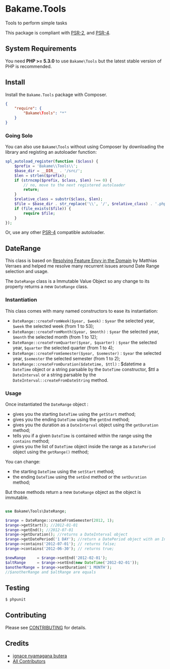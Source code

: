 Bakame.Tools
============

Tools to perform simple tasks


This package is compliant with [PSR-2], and [PSR-4].

[PSR-2]: https://github.com/php-fig/fig-standards/blob/master/accepted/PSR-2-coding-style-guide.md
[PSR-4]: https://github.com/php-fig/fig-standards/blob/master/accepted/PSR-4-autoloader.md

System Requirements
-------

You need **PHP >= 5.3.0** to use `Bakame\Tools` but the latest stable version of PHP is recommended.

Install
-------

Install the `Bakame.Tools` package with Composer.

```json
{
    "require": {
        "Bakame\Tools": "*"
    }
}
```
### Going Solo

You can also use `Bakame\Tools` without using Composer by downloading the library and registing an autoloader function:

```php
spl_autoload_register(function ($class) {
    $prefix = 'Bakame\\Tools\\';
    $base_dir = __DIR__ . '/src/';
    $len = strlen($prefix);
    if (strncmp($prefix, $class, $len) !== 0) {
        // no, move to the next registered autoloader
        return;
    }
    $relative_class = substr($class, $len);
    $file = $base_dir . str_replace('\\', '/', $relative_class) . '.php';
    if (file_exists($file)) {
        require $file;
    }
});
```

Or, use any other [PSR-4](http://www.php-fig.org/psr/psr-4/) compatible autoloader.


## DateRange

This class is based on [Resolving Feature Envy in the Domain](http://verraes.net/2014/08/resolving-feature-envy-in-the-domain/) by Matthias Verraes and helped me resolve many recurrent issues around Date Range selection and usage.

The `DateRange` class is a Immutable Value Object so any change to its property returns a new `DateRange` class.

### Instantiation

This class comes with many named constructors to ease its instantiation:

- `DateRange::createFromWeek($year, $week)` : `$year` the selected year, `$week` the selected week (from 1 to 53);
- `DateRange::createFromMonth($year, $month)` : `$year` the selected year, `$month` the selected month (from 1 to 12);
- `DateRange::createFromQuarter($year, $quarter)` : `$year` the selected year, `$quarter` the selected quarter (from 1 to 4);
- `DateRange::createFromSemester($year, $semester)` : `$year` the selected year, `$semester` the selected semester (from 1 to 2);
- `DateRange::createFromDuration($datetime, $ttl)` : $datetime a `DateTime` object or a string parsable by the `DateTime` constructor, $ttl a `DateInterval` or a string parsable by the `DateInterval::createFromDateString` method.


### Usage

Once instantiated the `DateRange` object :

- gives you the starting `DateTime` using the `getStart` method;
- gives you the ending `DateTime` using the `getEnd` method;
- gives you the duration as a `DateInterval` object using the `getDuration` method;
- tells you if a given `DateTime` is contained within the range using the `contains` method;
- gives you the list of `DateTime` object inside the range as a `DatePeriod` object using the `getRange()` method;

You can change:

* the starting `DateTime` using the `setStart` method;
* the ending `DateTime` using the `setEnd` method or the `setDuration` method;

But those methods return a new `DateRange` object as the object is immutable.

```php

use Bakame\Tools\DateRange;

$range = DateRange::createFromSemester(2012, 1);
$range->getStart(); //2012-01-01
$range->getEnd(); //2012-07-01
$range->getDuration(); //returns a DateInterval object
$range->getDatePeriod('1 DAY'); //return a DatePeriod object with an Interval between date of 1 DAY
$range->contains('2012-07-01'); // returns false;
$range->contains('2012-06-30'); // returns true;

$newRange     = $range->setEnd('2012-02-01');
$altRange     = $range->setEnd(new DateTime('2012-02-01'));
$anotherRange = $range->setDuration('1 MONTH');
//$anotherRange and $altRange are equals

```

Testing
-------

``` bash
$ phpunit
```

Contributing
-------

Please see [CONTRIBUTING](CONTRIBUTING.md) for details.

Credits
-------

- [ignace nyamagana butera](https://github.com/nyamsprod)
- [All Contributors](https://github.com/nyamsprod/Bakame.Tools/graphs/contributors)